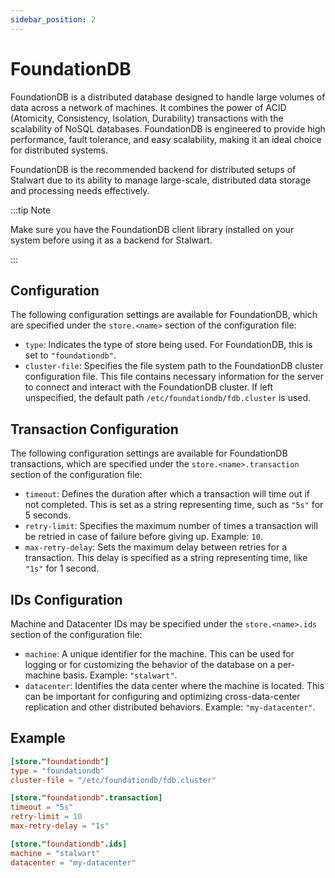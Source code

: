 ```yaml
---
sidebar_position: 2
---
```


# FoundationDB

FoundationDB is a distributed database designed to handle large volumes of data across a network of machines. It combines the power of ACID (Atomicity, Consistency, Isolation, Durability) transactions with the scalability of NoSQL databases. FoundationDB is engineered to provide high performance, fault tolerance, and easy scalability, making it an ideal choice for distributed systems.

FoundationDB is the recommended backend for distributed setups of Stalwart due to its ability to manage large-scale, distributed data storage and processing needs effectively.

:::tip Note

Make sure you have the FoundationDB client library installed on your system before using it as a backend for Stalwart. 

:::

## Configuration

The following configuration settings are available for FoundationDB, which are specified under the `store.<name>` section of the configuration file:

- `type`: Indicates the type of store being used. For FoundationDB, this is set to `"foundationdb"`.
- `cluster-file`: Specifies the file system path to the FoundationDB cluster configuration file. This file contains necessary information for the server to connect and interact with the FoundationDB cluster. If left unspecified, the default path `/etc/foundationdb/fdb.cluster` is used.

## Transaction Configuration

The following configuration settings are available for FoundationDB transactions, which are specified under the `store.<name>.transaction` section of the configuration file:

- `timeout`: Defines the duration after which a transaction will time out if not completed. This is set as a string representing time, such as `"5s"` for 5 seconds.
- `retry-limit`: Specifies the maximum number of times a transaction will be retried in case of failure before giving up. Example: `10`.
- `max-retry-delay`: Sets the maximum delay between retries for a transaction. This delay is specified as a string representing time, like `"1s"` for 1 second.


## IDs Configuration

Machine and Datacenter IDs may be specified under the `store.<name>.ids` section of the configuration file:

- `machine`: A unique identifier for the machine. This can be used for logging or for customizing the behavior of the database on a per-machine basis. Example: `"stalwart"`.
- `datacenter`: Identifies the data center where the machine is located. This can be important for configuring and optimizing cross-data-center replication and other distributed behaviors. Example: `"my-datacenter"`.

## Example

```toml
[store."foundationdb"]
type = "foundationdb"
cluster-file = "/etc/foundationdb/fdb.cluster"

[store."foundationdb".transaction]
timeout = "5s"
retry-limit = 10
max-retry-delay = "1s"

[store."foundationdb".ids]
machine = "stalwart"
datacenter = "my-datacenter"
```
